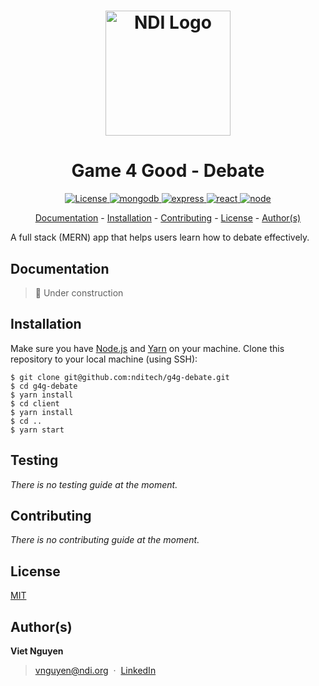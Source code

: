 <h1 align="center">
  <a href="https://www.ndi.org/"><img src="https://www.ndi.org/sites/all/themes/ndi/images/NDI_logo_svg.svg" alt="NDI Logo" width="200"></a>
</h1>

<h1 align="center">
  Game 4 Good - Debate
</h1>

<p align="center">
  <a href="https://github.com/nditech/Politifilter2/blob/master/LICENSE">
    <img src="https://img.shields.io/badge/license-MIT-red.svg" alt="License"/>
  </a>
  <a href="https://docs.mongodb.com/">
    <img src="https://img.shields.io/badge/mongodb-v3.6.5-blue.svg" alt="mongodb"/>
  </a>
  <a href="https://www.npmjs.com/package/express">
    <img src="https://img.shields.io/badge/express-v4.16.3-blue.svg" alt="express"/>
  </a>
  <a href="https://www.npmjs.com/package/react">
    <img src="https://img.shields.io/badge/react-v14.4.0-blue.svg" alt="react"/>
  </a>
  <a href="https://nodejs.org/en/docs/">
    <img src="https://img.shields.io/badge/node-v10.3.0-blue.svg" alt="node"/>
  </a>
</p>

<p align="center">
  <a href="#documentation">Documentation</a> - 
  <a href="#installation">Installation</a> - 
  <a href="#contributing">Contributing</a> - 
  <a href="#license">License</a> - 
  <a href="#authors">Author(s)</a>
</p>

A full stack (MERN) app that helps users learn how to debate effectively.

## Documentation

> :construction: Under construction

## Installation

Make sure you have [Node.js](https://nodejs.org/en/download/package-manager/) and [Yarn](https://yarnpkg.com/en/docs/install#mac-stable) on your machine. Clone this repository to your local machine (using SSH):
```
$ git clone git@github.com:nditech/g4g-debate.git
$ cd g4g-debate
$ yarn install
$ cd client
$ yarn install
$ cd ..
$ yarn start
```

## Testing

*There is no testing guide at the moment.*

## Contributing

*There is no contributing guide at the moment.*

## License

[MIT](./LICENSE)

## Author(s)

<b>Viet Nguyen</b>
> vnguyen@ndi.org &nbsp;&middot;&nbsp;
> [LinkedIn](https://www.linkedin.com/in/nguyendviet)
